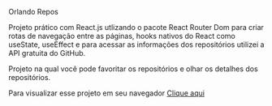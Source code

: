 Orlando Repos

Projeto prático com React.js utlizando o pacote React Router Dom para criar rotas de navegação entre as páginas, hooks nativos do React como useState, useEffect e para acessar as informações dos repositórios
utilizei a API gratuita do GitHub.

Projeto na qual você pode favoritar os repositórios e olhar os detalhes dos repositórios.

Para visualizar esse projeto em seu navegador [Clique aqui](https://orlando-repos.vercel.app/)
